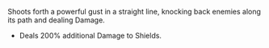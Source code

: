 Shoots forth a powerful gust in a straight line, knocking back enemies along its path and dealing Damage.

- Deals 200% additional Damage to Shields.
